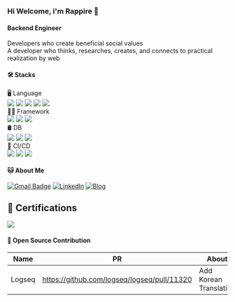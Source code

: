### Hi Welcome, i'm Rappire 👋

#### Backend Engineer
Developers who create beneficial social values   
A developer who thinks, researches, creates, and connects to practical realization by web   


#### 🛠️ Stacks

🖥️ Language  
<img src="https://img.shields.io/badge/Java-007396?style=flat-square&logo=Java&logoColor=white"/> 
<img src="https://img.shields.io/badge/Go-00ADD8?style=flat-square&logo=Go&logoColor=white"/> 
<img src="https://img.shields.io/badge/Python-3766AB?style=flat-square&logo=Python&logoColor=white"/> 
<img src="https://img.shields.io/badge/JavaScript-F7DF1E?style=flat-square&logo=JavaScript&logoColor=white"/> 
<img src="https://img.shields.io/badge/C++-00599C?style=flat-square&logo=C++&logoColor=white"/>     
💪🏼 Framework   
<img src="https://img.shields.io/badge/SpringBoot-6DB33F?style=flat-square&logo=SpringBoot&logoColor=white"/> 
<img src="https://img.shields.io/badge/FastAPI-009688?style=flat-square&logo=fastapi&logoColor=white"/> 
<img src="https://img.shields.io/badge/Vue.js-4FC08D?style=flat-square&logo=Vue.js&logoColor=white"/>   
🛢 DB   
<img src="https://img.shields.io/badge/Postgresql-4169E1?style=flat-square&logo=postgresql&logoColor=white"/>
<img src="https://img.shields.io/badge/Mysql-4479A1?style=flat-square&logo=mysql&logoColor=white"/>
<img src="https://img.shields.io/badge/Redis-FF4438?style=flat-square&logo=redis&logoColor=white"/>   
🚀 CI/CD  
<img src="https://img.shields.io/badge/Github Actions-2088FF?style=flat-square&logo=githubactions&logoColor=white"/>
<img src="https://img.shields.io/badge/Docker-2496ED?style=flat-square&logo=docker&logoColor=white"/>
<img src="https://img.shields.io/badge/K8S-326CE5?style=flat-square&logo=kubernetes&logoColor=white"/>

#### 🐱 About Me

[![Gmail Badge](https://img.shields.io/badge/Gmail-d14836?style=flat-square&logo=Gmail&logoColor=white)](mailto:rappire@gmail.com)
[![LinkedIn](https://img.shields.io/badge/LinkedIn-0A66C2?style=flat-square&logo=linkedin&logoColor=white)](https://www.linkedin.com/in/kyumin-lee-365142288/)
[![Blog](https://img.shields.io/badge/Blog-FF5722?style=flat-square&logo=blogger&logoColor=white)](https://rappire.vercel.app/)

## 🏅 Certifications
<img src="https://img.shields.io/badge/CKAD-326CE5?style=flat-square&logo=kubernetes&logoColor=white"/>

#### 🤝 Open Source Contribution
|Name|PR|About|
|------|---|---|
|Logseq|https://github.com/logseq/logseq/pull/11320|Add Korean Translation|
